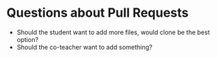 # Questions about Pull Requests

* Should the student want to add more files, would clone be the best option?
* Should the co-teacher want to add something?
